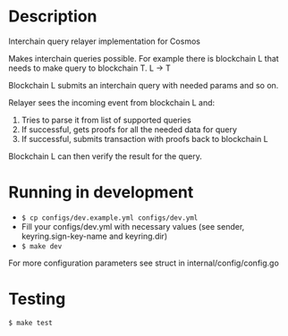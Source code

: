 # Description
Interchain query relayer implementation for Cosmos

Makes interchain queries possible.
For example there is blockchain L that needs to make query to blockchain T.
L -> T

Blockchain L submits an interchain query with needed params and so on.

Relayer sees the incoming event from blockchain L and:
1. Tries to parse it from list of supported queries
2. If successful, gets proofs for all the needed data for query
3. If successful, submits transaction with proofs back to blockchain L

Blockchain L can then verify the result for the query.

# Running in development
- `$ cp configs/dev.example.yml configs/dev.yml`
- Fill your configs/dev.yml with necessary values (see sender, keyring.sign-key-name and keyring.dir)
- `$ make dev`

For more configuration parameters see struct in internal/config/config.go

# Testing
`$ make test`
